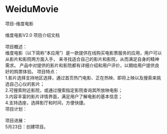 # WeiduMovie
项目-维度电影
<br><br>
维度电影V2.0 项目介绍文档<br><br>
项目概述：<br>
维度电影（以下简称“本应用”）是一款提供在线购买电影票服务的应用，用户可以从影片和影院两方面入手， 来寻找适合自己的影片和影院，从而满足自身的精神需求。
产品中对提供的影片和影院都有详细介绍和用户评价，以期给用户提供良好的购票体验。
项目特点：<br>
1.影片选择支持地区选择，通过首页热门电影、正在热映、即将上映以及搜索来挑选自己心仪的影片；<br>
2.可搜索附近影院，或通过搜索指定影院查询其所放映电影；<br>
3.内容丰富的影片详情界面，满足用户了解电影的基本信息；<br>
4.支持选座，选择影厅和时间，方便快捷。<br>
项目计划：<br>
<br>
项目进展：<br>
5月23日：创建项目。<br>

